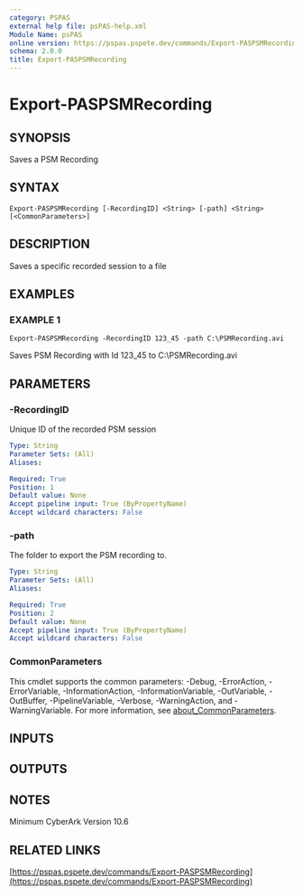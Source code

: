 ```yaml
---
category: PSPAS
external help file: psPAS-help.xml
Module Name: psPAS
online version: https://pspas.pspete.dev/commands/Export-PASPSMRecording
schema: 2.0.0
title: Export-PASPSMRecording
---
```


# Export-PASPSMRecording

## SYNOPSIS
Saves a PSM Recording

## SYNTAX

```
Export-PASPSMRecording [-RecordingID] <String> [-path] <String> [<CommonParameters>]
```

## DESCRIPTION
Saves a specific recorded session to a file

## EXAMPLES

### EXAMPLE 1
```
Export-PASPSMRecording -RecordingID 123_45 -path C:\PSMRecording.avi
```

Saves PSM Recording with Id 123_45 to C:\PSMRecording.avi

## PARAMETERS

### -RecordingID
Unique ID of the recorded PSM session

```yaml
Type: String
Parameter Sets: (All)
Aliases:

Required: True
Position: 1
Default value: None
Accept pipeline input: True (ByPropertyName)
Accept wildcard characters: False
```

### -path
The folder to export the PSM recording to.

```yaml
Type: String
Parameter Sets: (All)
Aliases:

Required: True
Position: 2
Default value: None
Accept pipeline input: True (ByPropertyName)
Accept wildcard characters: False
```

### CommonParameters
This cmdlet supports the common parameters: -Debug, -ErrorAction, -ErrorVariable, -InformationAction, -InformationVariable, -OutVariable, -OutBuffer, -PipelineVariable, -Verbose, -WarningAction, and -WarningVariable. For more information, see [about_CommonParameters](http://go.microsoft.com/fwlink/?LinkID=113216).

## INPUTS

## OUTPUTS

## NOTES
Minimum CyberArk Version 10.6

## RELATED LINKS

[https://pspas.pspete.dev/commands/Export-PASPSMRecording](https://pspas.pspete.dev/commands/Export-PASPSMRecording)

